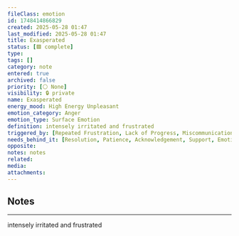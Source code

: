 ```yaml
---
fileClass: emotion
id: 1748414866829
created: 2025-05-28 01:47
last_modified: 2025-05-28 01:47
title: Exasperated
status: [🟩 complete]
type: 
tags: []
category: note
entered: true
archived: false
priority: [⚪ None]
visibility: 🔒 private
name: Exasperated
energy_mood: High Energy Unpleasant
emotion_category: Anger
emotion_type: Surface Emotion
definition: intensely irritated and frustrated
triggered_by: [Repeated Frustration, Lack of Progress, Miscommunication, Feeling Ignored]
needs_behind_it: [Resolution, Patience, Acknowledgement, Support, Emotional Relief]
opposite: 
notes: notes
related: 
media: 
attachments:
---
```


## Notes
---
intensely irritated and frustrated

